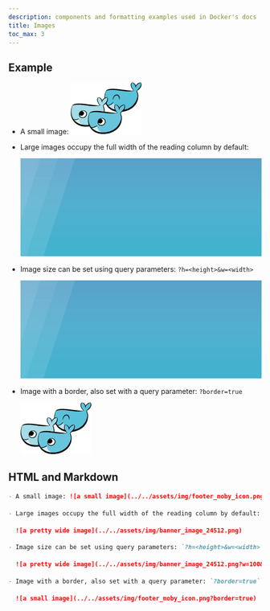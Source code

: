 ```yaml
---
description: components and formatting examples used in Docker's docs
title: Images
toc_max: 3
---
```


## Example

- A small image: ![a small image](../../assets/img/footer_moby_icon.png)

- Large images occupy the full width of the reading column by default:

  ![a pretty wide image](../../assets/img/banner_image_24512.png)

- Image size can be set using query parameters: `?h=<height>&w=<width>`

  ![a pretty wide image](../../assets/img/banner_image_24512.png?w=100&h=50)

- Image with a border, also set with a query parameter: `?border=true`

  ![a small image](../../assets/img/footer_moby_icon.png?border=true)


## HTML and Markdown

```markdown
- A small image: ![a small image](../../assets/img/footer_moby_icon.png)

- Large images occupy the full width of the reading column by default:

  ![a pretty wide image](../../assets/img/banner_image_24512.png)

- Image size can be set using query parameters: `?h=<height>&w=<width>`

  ![a pretty wide image](../../assets/img/banner_image_24512.png?w=100&h=50)

- Image with a border, also set with a query parameter: `?border=true`

  ![a small image](../../assets/img/footer_moby_icon.png?border=true)
```
